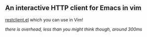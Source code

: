 ## An interactive HTTP client for Emacs in vim

[restclient.el](https://github.com/pashky/restclient.el) which you can use in Vim!

*there is overhead, less than you might think though, around 300ms*
